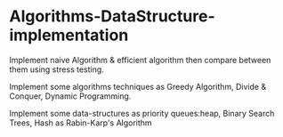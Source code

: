 # Algorithms-DataStructure-implementation

Implement naive Algorithm & efficient algorithm then compare between them using stress testing.

Implement some algorithms techniques as Greedy Algorithm, Divide & Conquer, Dynamic Programming.

Implement some data-structures as priority queues:heap, Binary Search Trees, Hash as Rabin-Karp's Algorithm
